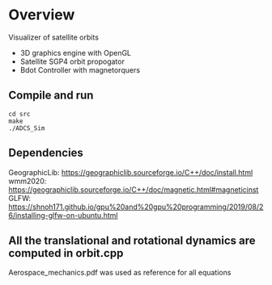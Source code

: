 # Overview
Visualizer of satellite orbits  

- 3D graphics engine with OpenGL
- Satellite SGP4 orbit propogator 
- Bdot Controller with magnetorquers


## Compile and run
```
cd src
make
./ADCS_Sim
```



## Dependencies
GeographicLib: https://geographiclib.sourceforge.io/C++/doc/install.html
wmm2020: https://geographiclib.sourceforge.io/C++/doc/magnetic.html#magneticinst
GLFW: https://shnoh171.github.io/gpu%20and%20gpu%20programming/2019/08/26/installing-glfw-on-ubuntu.html


## All the translational and rotational dynamics are computed in orbit.cpp
Aerospace_mechanics.pdf was used as reference for all equations
